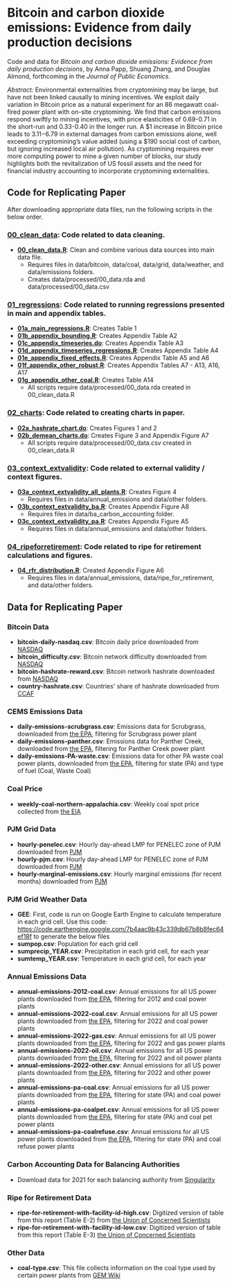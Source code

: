 # Bitcoin and carbon dioxide emissions: Evidence from daily production decisions

Code and data for *Bitcoin and carbon dioxide emissions: Evidence from daily production decisions*, by Anna Papp, Shuang Zhang, and Douglas Almond, forthcoming in the *Journal of Public Economics*. 

*Abstract:* Environmental externalities from cryptomining may be large, but have not been linked causally to mining incentives. We exploit daily variation in Bitcoin price as a natural experiment for an 86 megawatt coal-fired power plant with on-site cryptomining. We find that carbon emissions respond swiftly to mining incentives, with price elasticities of 0.69-0.71 in the short-run and 0.33-0.40 in the longer run. A $1 increase in Bitcoin price leads to $3.11-$6.79 in external damages from carbon emissions alone, well exceeding cryptomining’s value added (using a $190 social cost of carbon, but ignoring increased local air pollution). As cryptomining requires ever more computing power to mine a given number of blocks, our study highlights both the revitalization of US fossil assets and the need for financial industry accounting to incorporate cryptomining externalities.

## Code for Replicating Paper

After downloading appropriate data files, run the following scripts in the below order.
### [__00_clean_data__](code/00_clean_data): Code related to data cleaning.
- [__00_clean_data.R__](code/00_clean_data/00_clean_data.R): Clean and combine various data sources into main data file.
  - Requires files in data/bitcoin, data/coal, data/grid, data/weather, and data/emissions folders.
  - Creates data/processed/00_data.rda and data/processed/00_data.csv
### [__01_regressions__](code/01_regressions): Code related to running regressions presented in main and appendix tables.
- [__01a_main_regressions.R__](code/01_regressions/01a_main_regressions.R): Creates Table 1 
- [__01b_appendix_bounding.R__](code/01_regressions/01b_appendix_bounding.R): Creates Appendix Table A2 
- [__01c_appendix_timeseries.do__](code/01_regressions/01c_appendix_timeseries.do): Creates Appendix Table A3 
- [__01d_appendix_timeseries_regressions.R__](code/01_regressions/01d_appendix_timeseries_regressions.R): Creates Appendix Table A4 
- [__01e_appendix_fixed_effects.R__](code/01_regressions/01e_appendix_fixed_effects.R): Creates Appendix Table A5 and A6 
- [__01f_appendix_other_robust.R__](code/01_regressions/01f_appendix_other_robust.R): Creates Appendix Tables A7 - A13, A16, A17
- [__01g_appendix_other_coal.R__](code/01_regressions/01g_appendix_other_coal.R): Creates Table A14
  - All scripts require data/processed/00_data.rda created in 00_clean_data.R
### [__02_charts__](code/02_charts): Code related to creating charts in paper.
- [__02a_hashrate_chart.do__](code/02_charts/02a_hashrate_chart.do): Creates Figures 1 and 2 
- [__02b_demean_charts.do__](code/02b_demean_charts.do): Creates Figure 3 and Appendix Figure A7
  - All scripts require data/processed/00_data.csv created in 00_clean_data.R
### [__03_context_extvalidity__](code/03_context_extvalidity): Code related to external validity / context figures.
- [__03a_context_extvalidity_all_plants.R__](code/03_context_extvalidity/03a_context_extvalidity_all_plants.R): Creates Figure 4
  - Requires files in data/annual_emissions and data/other folders.
- [__03b_context_extvalidity_ba.R__](code/03_context_extvalidity/03b_context_extvalidity_ba.R): Creates Appendix Figure A8
  - Requires files in data/ba_carbon_accounting folder.
- [__03c_context_extvalidity_pa.R__](code/03_context_extvalidity/03c_context_extvalidity_pa.R): Creates Appendix Figure A5
  - Requires files in data/annual_emissions and data/other folders.
### [__04_ripeforretirement__](code/04_ripeforretirement): Code related to ripe for retirement calculations and figures.
- [__04_rfr_distribution.R__](code/04_ripe_for_retirement/04_rfr_distribution.R): Created Appendix Figure A6
  - Requires files in data/annual_emissions, data/ripe_for_retirement, and data/other folders.

## Data for Replicating Paper

### Bitcoin Data
- __bitcoin-daily-nasdaq.csv__: Bitcoin daily price downloaded from [NASDAQ](https://data.nasdaq.com/data/BCHAIN/MKPRU-bitcoin-market-price-usd)
- __bitcoin_difficulty.csv__: Bitcoin network difficulty downloaded from [NASDAQ](https://data.nasdaq.com/data/BCHAIN/DIFF-bitcoin-difficulty)
- __bitcoin-hashrate-reward.csv__: Bitcoin network hashrate downloaded from [NASDAQ](https://data.nasdaq.com/data/BCHAIN/HRATE-bitcoin-hash-rate)
- __country-hashrate.csv__: Countries' share of hashrate downloaded from [CCAF](https://ccaf.io/cbnsi/cbeci/mining_map)

### CEMS Emissions Data 
- __daily-emissions-scrubgrass.csv__: Emissions data for Scrubgrass, downloaded from [the EPA](https://campd.epa.gov/data/custom-data-download), filtering for Scrubgrass power plant
- __daily-emissions-panther.csv__: Emissions data for Panther Creek, downloaded from [the EPA](https://campd.epa.gov/data/custom-data-download), filtering for Panther Creek power plant
- __daily-emissions-PA-waste.csv__: Emissions data for other PA waste coal power plants, downloaded from [the EPA](https://campd.epa.gov/data/custom-data-download), filtering for state (PA) and type of fuel (Coal, Waste Coal)

### Coal Price 
- __weekly-coal-northern-appalachia.csv__: Weekly coal spot price collected from [the EIA](https://www.eia.gov/coal/markets/#tabs-prices-1)

### PJM Grid Data
- __hourly-penelec.csv__: Hourly day-ahead LMP for PENELEC zone of PJM downloaded from [PJM](https://dataminer2.pjm.com/feed/da_hrl_lmps)
- __hourly-pjm.csv__: Hourly day-ahead LMP for PENELEC zone of PJM downloaded from [PJM](https://dataminer2.pjm.com/feed/da_hrl_lmps)
- __hourly-marginal-emissions.csv__: Hourly marginal emissions (for recent months) downloaded from [PJM](https://dataminer2.pjm.com/feed/fivemin_marginal_emissions/definition)

### PJM Grid Weather Data 
- __GEE__: First, code is run on Google Earth Engine to calculate temperature in each grid cell. Use this code: https://code.earthengine.google.com/7b4aac9b43c339db67b8b8fec64ef18f to generate the below files
- __sumpop.csv__: Population for each grid cell
- __sumprecip_YEAR.csv__: Precipitation in each grid cell, for each year
- __sumtemp_YEAR.csv__: Temperature in each grid cell, for each year

### Annual Emissions Data 
- __annual-emissions-2012-coal.csv__: Annual emissions for all US power plants downloaded from [the EPA](https://campd.epa.gov/data/custom-data-download), filtering for 2012 and coal power plants
- __annual-emissions-2022-coal.csv__: Annual emissions for all US power plants downloaded from [the EPA](https://campd.epa.gov/data/custom-data-download), filtering for 2022 and coal power plants 
- __annual-emissions-2022-gas.csv__: Annual emissions for all US power plants downloaded from [the EPA](https://campd.epa.gov/data/custom-data-download), filtering for 2022 and gas power plants 
- __annual-emissions-2022-oil.csv__: Annual emissions for all US power plants downloaded from [the EPA](https://campd.epa.gov/data/custom-data-download), filtering for 2022 and oil power plants 
- __annual-emissions-2022-other.csv__: Annual emissions for all US power plants downloaded from [the EPA](https://campd.epa.gov/data/custom-data-download), filtering for 2022 and other power plants
- __annual-emissions-pa-coal.csv__: Annual emissions for all US power plants downloaded from [the EPA](https://campd.epa.gov/data/custom-data-download), filtering for state (PA) and coal power plants 
- __annual-emissions-pa-coalpet.csv__: Annual emissions for all US power plants downloaded from [the EPA](https://campd.epa.gov/data/custom-data-download), filtering for state (PA) and coal pet power plants 
- __annual-emissions-pa-coalrefuse.csv__: Annual emissions for all US power plants downloaded from [the EPA](https://campd.epa.gov/data/custom-data-download), filtering for state (PA) and coal refuse power plants 

### Carbon Accounting Data for Balancing Authorities 
- Download data for 2021 for each balancing authority from [Singularity](https://singularity.energy/data-download-page)

### Ripe for Retirement Data 
- __ripe-for-retirement-with-facility-id-high.csv__: Digitized version of table from this report (Table E-2) from [the Union of Concerned Scientists](https://www.ucsusa.org/sites/default/files/2019-09/Ripe-for-Retirement-Executive-Summary.pdf)
- __ripe-for-retirement-with-facility-id-low.csv__: Digitized version of table from this report (Table E-3) [the Union of Concerned Scientists](https://www.ucsusa.org/sites/default/files/2019-09/Ripe-for-Retirement-Executive-Summary.pdf)

### Other Data 
- __coal-type.csv__: This file collects information on the coal type used by certain power plants from [GEM Wiki](https://www.gem.wiki/Main_Page)


